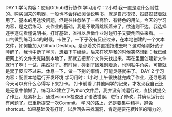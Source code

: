 DAY 1
学习内容：使⽤Github进⾏协作
学习用时：2小时
我一直是没什么耐性的。购买回来的电器，一般也不会详细阅读说明书，就是自己摸摸、捣鼓捣鼓着就用了。基本的用途没问题，但是往往忽略了一些高阶、有特色的用法。今天的学习内容，是之后练习、交作业的基础，我是不敢再跳跃着来了。欲速则不达。我选择逐字逐句看懂说明书，打好基础，省得以后做作业时碰钉子又要倒回头来看。
一口气做到练习4.4的时候，卡住了。一下子没有反应过来，在本地创建的一个文本文件，如何能加入Github Desktop。是点着文件直接拖进去吗？这时候刚好孩子睡醒了，我也中断了学习，想着下午继续。后来在吃早餐的时候突然想到：我已经把网上的文件夹克隆到本地了，那就去把那个文件夹找出来，再在里面创建新文件就行了啊！一试，果然对了。有时候，碰到了困难别着急，也别钻牛角尖，可能就是累了反应不过来。休息一下，做一下别的事情，可能灵感就来了。
DAY 2
学习内容：配置本地运⾏开发环境
学习用时：1小时
上午很快就完成了作业，还寻思着今天可以有什么心得写下来打卡。
打卡前看了其他同学的记录，才发现我自己还是无意中偷懒了。练习3.2建立了Python文件后，我并没有试运行过，直接就提交了作业。赶紧补上，通过vscode检查出了语法错误，进行了修改，并确认运行没有问题了。已重新提交一次Commit。
学习的路上，还是要集中精神，避免shortcut。如果基础没有打好，以后回头来找漏洞，肯定是要花费N倍的精力的。